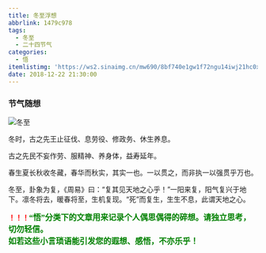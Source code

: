 ```yaml
---
title: 冬至浮想
abbrlink: 1479c978
tags:
  - 冬至
  - 二十四节气
categories:
  - 悟
itemlistimg: 'https://ws2.sinaimg.cn/mw690/8bf740e1gw1f72ngu14iwj21hc0xc4ou.jpg'
date: 2018-12-22 21:30:00
---
```

### 节气随想

![冬至](https://ws2.sinaimg.cn/mw690/8bf740e1gw1f72ngu14iwj21hc0xc4ou.jpg)

冬时，古之先王止征伐、息劳役、修政务、休生养息。

古之先民不妄作劳、服精神、养身体，益寿延年。

春生夏长秋收冬藏，春华而秋实，其实一也。一以贯之，而非执一以强贯乎万也。

冬至，卦象为复，《周易》曰：“复其见天地之心乎！”一阳来复，阳气复兴于地下。凛冬将去，暖春将至，生机复现。“死”而复生，生生不息，此谓天地之心。



**<font color=red>！！！</font><font color=green face=微软雅黑 size=3>“悟”分类下的文章用来记录个人偶思偶得的碎想。请独立思考，切勿轻信。  
如若这些小言琐语能引发您的遐想、感悟，不亦乐乎！</font>**